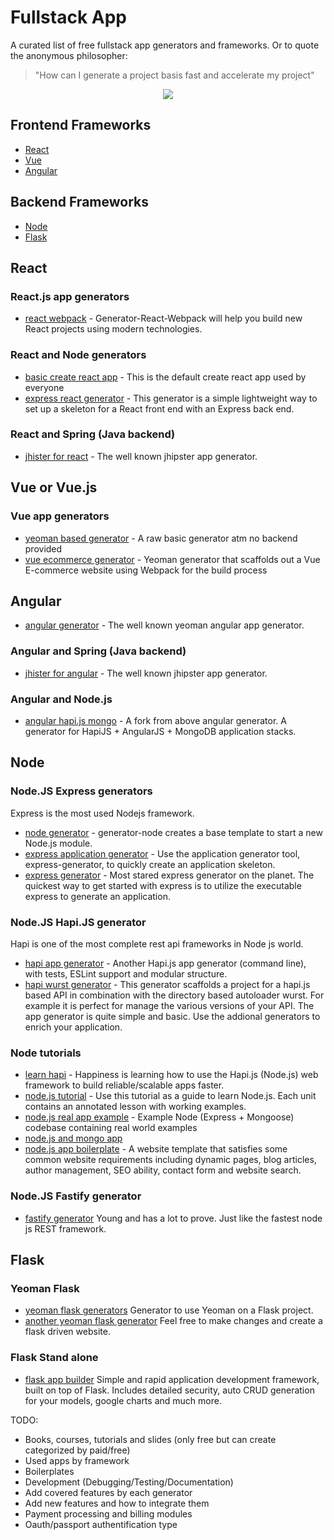 # Fullstack App 

A curated list of free fullstack app generators and frameworks.
Or to quote the anonymous philosopher: 
> "How can I generate a project basis fast and accelerate my project"


<p align="center">
<img src="http://wondrlust.com/wp-content/uploads/2017/05/12-of-historys-greatest-philosophers-reveal-the-secret-to-happiness-960x540.png">
</p>


## Frontend Frameworks
 - [React](#react)
 - [Vue](#vue)
 - [Angular](#angular)


## Backend Frameworks
 - [Node](#node)
 - [Flask](#flask)


## React
### React.js app generators
- [react webpack](https://github.com/react-webpack-generators/generator-react-webpack) - Generator-React-Webpack will help you build new React projects using modern technologies.

### React and Node generators
- [basic create react app](https://github.com/facebook/create-react-app) - This is the default create react app used by everyone
- [express react generator](https://github.com/kevin-wynn/reactjs-express-generator) - This generator is a simple lightweight way to set up a skeleton for a React front end with an Express back end.

### React and Spring (Java backend)
- [jhister for react](https://github.com/jhipster) - The well known jhipster app generator.

## Vue or Vue.js

### Vue app generators
- [yeoman based generator](https://github.com/jshmrtn/generator-jm-vuejs) - A raw basic generator atm no backend provided
- [vue ecommerce generator](https://github.com/hoanguyen311/generator-vuecommerce) - Yeoman generator that scaffolds out a Vue E-commerce website using Webpack for the build process

## Angular
- [angular generator](https://github.com/yeoman/generator-angular) - The well known yeoman angular app generator.

### Angular and Spring (Java backend)
- [jhister for angular](https://github.com/jhipster) - The well known jhipster app generator.

### Angular and Node.js
- [angular hapi.js mongo](https://github.com/nodox/generator-wave) - A fork from above angular generator. A generator for HapiJS + AngularJS + MongoDB application stacks. 


###

## Node

### Node.JS Express generators
Express is the most used Nodejs framework.
- [node generator](https://github.com/yeoman/generator-node) - generator-node creates a base template to start a new Node.js module.
- [express application generator](https://github.com/expressjs/expressjs.com/blob/gh-pages/en/starter/generator.md) - Use the application generator tool, express-generator, to quickly create an application skeleton.
- [express generator](https://github.com/expressjs/generator) - Most stared express generator on the planet. The quickest way to get started with express is to utilize the executable express to generate an application.

### Node.JS Hapi.JS generator
Hapi is one of the most complete rest api frameworks in Node js world.
- [hapi app generator](https://github.com/giovanebribeiro/hapi-app-generator) - Another Hapi.js app generator (command line), with tests, ESLint support and modular structure.
- [hapi wurst generator](https://github.com/felixheck/generator-hapi-wurst) - 
This generator scaffolds a project for a hapi.js based API in combination with the directory based autoloader wurst. For example it is perfect for manage the various versions of your API. The app generator is quite simple and basic. Use the addional generators to enrich your application.

### Node tutorials
- [learn hapi](https://github.com/dwyl/learn-hapi) - Happiness is learning how to use the Hapi.js (Node.js) web framework to build reliable/scalable apps faster.
- [node.js tutorial](https://github.com/MartinChavez/Node.js-Tutorial) - Use this tutorial as a guide to learn Node.js. Each unit contains an annotated lesson with working examples.
- [node.js real app example](https://github.com/gothinkster/node-express-realworld-example-app) - Example Node (Express + Mongoose) codebase containing real world examples 
- [node.js and mongo app](https://blog.ijasoneverett.com/2013/03/a-sample-app-with-node-js-express-and-mongodb-part-1)
- [node.js app boilerplate](https://github.com/cosmicjs/nodejs-website-boilerplate) -
A website template that satisfies some common website requirements including dynamic pages, blog articles, author management, SEO ability, contact form and website search.

### Node.JS Fastify generator
- [fastify generator](https://github.com/arniu/fastify-generate) Young and has a lot to prove. Just like the fastest node js REST framework.

## Flask

### Yeoman Flask
- [yeoman flask generators](https://github.com/romainberger/yeoman-flask) 
Generator to use Yeoman on a Flask project.
- [another yeoman flask generator](https://github.com/quarke/generator-lightweight-flask) Feel free to make changes and create a flask driven website.



### Flask Stand alone
- [flask app builder](https://github.com/dpgaspar/Flask-AppBuilder) Simple and rapid application development framework, built on top of Flask. Includes detailed security, auto CRUD generation for your models, google charts and much more.


TODO:
- Books, courses, tutorials and slides (only free but can create categorized by paid/free)
- Used apps by framework
- Boilerplates
- Development (Debugging/Testing/Documentation)
- Add covered features by each generator
- Add new features and how to integrate them
- Payment processing and billing modules
- Oauth/passport authentification type
